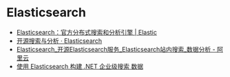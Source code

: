 # Elasticsearch

- [Elasticsearch：官方分布式搜索和分析引擎 | Elastic](https://www.elastic.co/cn/elasticsearch/)
- [开源搜索与分析 · Elasticsearch](https://www.elastic.co/cn/)
- [Elasticsearch_开源Elasticsearch服务_Elasticsearch站内搜索_数据分析 - 阿里云](https://www.aliyun.com/product/bigdata/product/elasticsearch)
- [使用 Elasticsearch 构建 .NET 企业级搜索 数据](https://www.sohu.com/a/322762694_468635)
